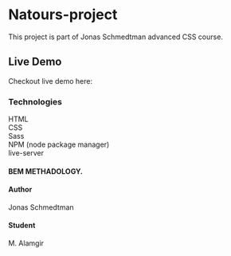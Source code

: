 # Natours-project
This project is part of Jonas Schmedtman advanced CSS course.<br/>
## Live Demo
Checkout live demo here:
### Technologies
HTML<br/>
CSS<br/>
Sass<br/>
NPM (node package manager)<br/>
live-server<br/>
#### BEM METHADOLOGY.
#### Author
Jonas Schmedtman
#### Student
M. Alamgir
